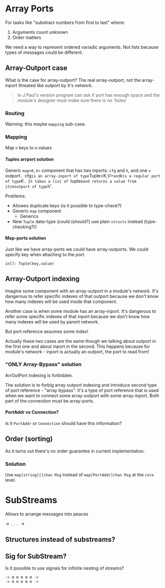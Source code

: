 # Array Ports

For tasks like "substract numbers from first to last" where:

1. Arguments count unknown
2. Order matters

We need a way to represent ordered variadic arguments.
Not lists because types of messages could be different.

## Array-Outport case

What is the case for array-outport?
The real array-outport, not the array-inport threated like outport by it's network.

> In J.Paul's version program can ask if port has enough space
> and the module's designer must make sure there is no 'holes'

### Routing

Warning: this maybe `mapping` sub-case.

### Mapping

Map `n` keys to `m` values

#### Tuples arrport solution

Generic `map<K,V>` component that has two inports: `cfg` and `k`, and one `v` outport`. `cfg`is an array-inport of type`Tuple<K,V>`and`k`is a regular port of type`K`. It takes a list of `tuples`and returns a value from its`v`outport of type`V`.

Problems:

- Allowes duplicate keys (is it possible to type-check?)
- Generic `map` component
  - Generics
- New `Tuple` data-type (could (should?) use plain `structs` instead (type-checking?))

#### Map-ports solution

Just like we have array-ports we could have array-outports.
We could specify key when attaching to the port.

`in[]: Tuple(key,value)`

## Array-Outport indexing

Imagine some component with an array-outport in a module's network.
It's dangerous to refer specific indexes of that outport because we don't know how many indexes will be used inside that component.

Another case is when some module has an array-inport.
It's dangerous to refer some specific indexes of that inport because we don't know how many indexes will be used by parent network.

But port reference assumes some index!

Actually these two cases are the same though we talking about outport in the first one and about inport in the second.
This happens because for module's network - inport is actually an outport, the port to read from!

### "ONLY Array-Bypass" solution

ArrOutPort indexing is forbidden.

The solution is to forbig array outport indexing and introduce second type of port reference - "array bypass".
It's a type of port reference that is used when we want to connect some array-outport
with some array-inport. Both part of the connection must be array-ports.

#### PortAddr vs Connection?

Is it `PortAddr` or `Connection` should have this information?

## Order (sorting)

As it turns out there's no order guarantee in current implementation.

### Solution

Use `map[string][]chan Msg` instead of `map[PortAddr]chan Msg` at the `core` level.

# SubStreams

Allows to arrange messages into peaces

-> . . . . ->

## Structures instead of substreams?

## Sig for SubStream?

Is it possible to use signals for infinite nesting of streams?

```
-> m m m m m ->
-> m m m m m ->
```
